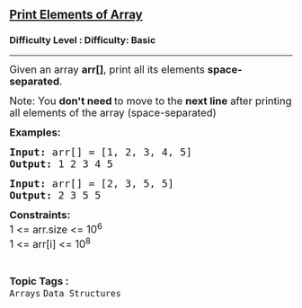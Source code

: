 <h2><a href="https://www.geeksforgeeks.org/problems/print-elements-of-array4910/1?page=2&category=Arrays&difficulty=Basic&sortBy=submissions">Print Elements of Array</a></h2><h3>Difficulty Level : Difficulty: Basic</h3><hr><div class="problems_problem_content__Xm_eO"><p><span style="font-size: 18px;">Given an array <strong>a</strong><strong>rr[]</strong>, print all its elements <strong>space-separated</strong>.</span></p>
<p><span style="font-size: 18px;">Note: You <strong>don't need </strong>to move to the <strong>next line</strong> after printing all elements of the array (space-separated)</span></p>
<p><span style="font-size: 18px;"><strong>Examples:</strong></span></p>
<pre><span style="font-size: 18px;"><strong>Input: </strong>arr[] = [1, 2, 3, 4, 5]
<strong>Output:</strong> 1 2 3 4&nbsp;5
</span></pre>
<pre><span style="font-size: 18px;"><strong>Input: </strong>arr[] = [2, 3, 5, 5]
<strong>Output:</strong> 2 3 5 5
</span></pre>
<p><span style="font-size: 18px;"><strong>Constraints:</strong><br>1 &lt;= arr.size &lt;= 10<sup>6</sup><br>1 &lt;= arr[i] &lt;= 10<sup>8</sup></span></p></div><br><p><span style=font-size:18px><strong>Topic Tags : </strong><br><code>Arrays</code>&nbsp;<code>Data Structures</code>&nbsp;